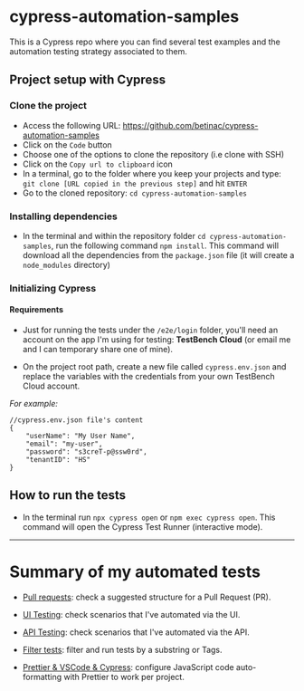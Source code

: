 # cypress-automation-samples

This is a Cypress repo where you can find several test examples and the automation testing strategy associated to them.

## Project setup with Cypress

### Clone the project

- Access the following URL: https://github.com/betinac/cypress-automation-samples
- Click on the `Code` button
- Choose one of the options to clone the repository (i.e clone with SSH)
- Click on the `Copy url to clipboard` icon
- In a terminal, go to the folder where you keep your projects and type: `git clone [URL copied in the previous step]` and hit `ENTER`
- Go to the cloned repository: `cd cypress-automation-samples`

### Installing dependencies

- In the terminal and within the repository folder `cd cypress-automation-samples`, run the following command `npm install`. This command will download all the dependencies from the `package.json` file (it will create a `node_modules` directory)

### Initializing Cypress

#### Requirements

- Just for running the tests under the `/e2e/login` folder, you'll need an account on the app I'm using for testing: **TestBench Cloud** (or email me and I can temporary share one of mine).

- On the project root path, create a new file called `cypress.env.json` and replace the variables with the credentials from your own TestBench Cloud account.

_For example:_

```
//cypress.env.json file's content
{
    "userName": "My User Name",
    "email": "my-user",
    "password": "s3creT-p@ssw0rd",
    "tenantID": "HS"
}
```

## How to run the tests

- In the terminal run `npx cypress open` or `npm exec cypress open`. This command will open the Cypress Test Runner (interactive mode).

---

# Summary of my automated tests

- [Pull requests](cypress/docs/Pull-Requests.md): check a suggested structure for a Pull Request (PR).

- [UI Testing](cypress/docs/UI-testing.md): check scenarios that I've automated via the UI.

- [API Testing](cypress/docs/API-testing.md): check scenarios that I've automated via the API.

- [Filter tests](cypress/docs/Filter-tests.md): filter and run tests by a substring or Tags.

- [Prettier & VSCode & Cypress](cypress/docs/Format.md): configure JavaScript code auto-formatting with Prettier to work per project.
